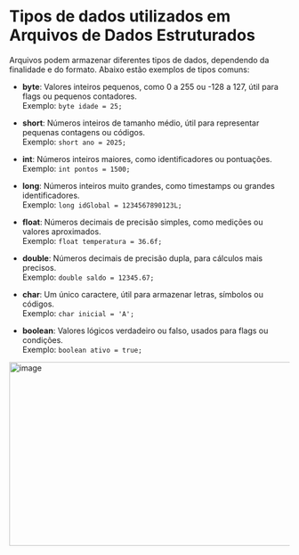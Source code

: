 # Tipos de dados utilizados em Arquivos de Dados Estruturados

Arquivos podem armazenar diferentes tipos de dados, dependendo da finalidade e do formato. Abaixo estão exemplos de tipos comuns:

- **byte**: Valores inteiros pequenos, como 0 a 255 ou -128 a 127, útil para flags ou pequenos contadores.  
  Exemplo: `byte idade = 25;`

- **short**: Números inteiros de tamanho médio, útil para representar pequenas contagens ou códigos.  
  Exemplo: `short ano = 2025;`

- **int**: Números inteiros maiores, como identificadores ou pontuações.  
  Exemplo: `int pontos = 1500;`

- **long**: Números inteiros muito grandes, como timestamps ou grandes identificadores.  
  Exemplo: `long idGlobal = 1234567890123L;`

- **float**: Números decimais de precisão simples, como medições ou valores aproximados.  
  Exemplo: `float temperatura = 36.6f;`

- **double**: Números decimais de precisão dupla, para cálculos mais precisos.  
  Exemplo: `double saldo = 12345.67;`

- **char**: Um único caractere, útil para armazenar letras, símbolos ou códigos.  
  Exemplo: `char inicial = 'A';`

- **boolean**: Valores lógicos verdadeiro ou falso, usados para flags ou condições.  
  Exemplo: `boolean ativo = true;`




<img width="1176" height="330" alt="image" src="https://github.com/user-attachments/assets/c9b126ab-23f6-47b1-8551-c09c403553e2" />

